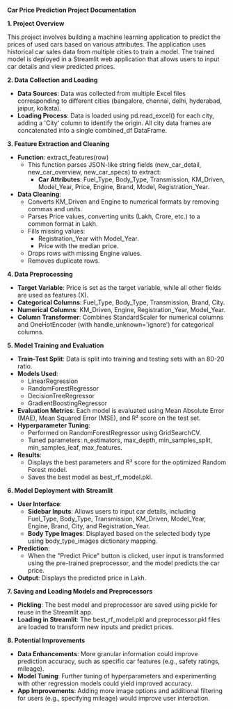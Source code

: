 **Car Price Prediction Project Documentation**

**1\. Project Overview**

This project involves building a machine learning application to predict the prices of used cars based on various attributes. The application uses historical car sales data from multiple cities to train a model. The trained model is deployed in a Streamlit web application that allows users to input car details and view predicted prices.

**2\. Data Collection and Loading**

- **Data Sources**: Data was collected from multiple Excel files corresponding to different cities (bangalore, chennai, delhi, hyderabad, jaipur, kolkata).
- **Loading Process**: Data is loaded using pd.read_excel() for each city, adding a 'City' column to identify the origin. All city data frames are concatenated into a single combined_df DataFrame.

**3\. Feature Extraction and Cleaning**

- **Function**: extract_features(row)
  - This function parses JSON-like string fields (new_car_detail, new_car_overview, new_car_specs) to extract:
    - **Car Attributes**: Fuel_Type, Body_Type, Transmission, KM_Driven, Model_Year, Price, Engine, Brand, Model, Registration_Year.
- **Data Cleaning**:
  - Converts KM_Driven and Engine to numerical formats by removing commas and units.
  - Parses Price values, converting units (Lakh, Crore, etc.) to a common format in Lakh.
  - Fills missing values:
    - Registration_Year with Model_Year.
    - Price with the median price.
  - Drops rows with missing Engine values.
  - Removes duplicate rows.

**4\. Data Preprocessing**

- **Target Variable**: Price is set as the target variable, while all other fields are used as features (X).
- **Categorical Columns**: Fuel_Type, Body_Type, Transmission, Brand, City.
- **Numerical Columns**: KM_Driven, Engine, Registration_Year, Model_Year.
- **Column Transformer**: Combines StandardScaler for numerical columns and OneHotEncoder (with handle_unknown='ignore') for categorical columns.

**5\. Model Training and Evaluation**

- **Train-Test Split**: Data is split into training and testing sets with an 80-20 ratio.
- **Models Used**:
  - LinearRegression
  - RandomForestRegressor
  - DecisionTreeRegressor
  - GradientBoostingRegressor
- **Evaluation Metrics**: Each model is evaluated using Mean Absolute Error (MAE), Mean Squared Error (MSE), and R² score on the test set.
- **Hyperparameter Tuning**:
  - Performed on RandomForestRegressor using GridSearchCV.
  - Tuned parameters: n_estimators, max_depth, min_samples_split, min_samples_leaf, max_features.
- **Results**:
  - Displays the best parameters and R² score for the optimized Random Forest model.
  - Saves the best model as best_rf_model.pkl.

**6\. Model Deployment with Streamlit**

- **User Interface**:
  - **Sidebar Inputs**: Allows users to input car details, including Fuel_Type, Body_Type, Transmission, KM_Driven, Model_Year, Engine, Brand, City, and Registration_Year.
  - **Body Type Images**: Displayed based on the selected body type using body_type_images dictionary mapping.
- **Prediction**:
  - When the "Predict Price" button is clicked, user input is transformed using the pre-trained preprocessor, and the model predicts the car price.
- **Output**: Displays the predicted price in Lakh.

**7\. Saving and Loading Models and Preprocessors**

- **Pickling**: The best model and preprocessor are saved using pickle for reuse in the Streamlit app.
- **Loading in Streamlit**: The best_rf_model.pkl and preprocessor.pkl files are loaded to transform new inputs and predict prices.

**8\. Potential Improvements**

- **Data Enhancements**: More granular information could improve prediction accuracy, such as specific car features (e.g., safety ratings, mileage).
- **Model Tuning**: Further tuning of hyperparameters and experimenting with other regression models could yield improved accuracy.
- **App Improvements**: Adding more image options and additional filtering for users (e.g., specifying mileage) would improve user interaction.
